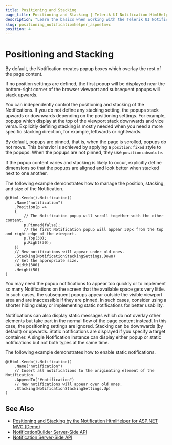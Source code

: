 ```yaml
---
title: Positioning and Stacking
page_title: Positioning and Stacking | Telerik UI Notification HtmlHelper for ASP.NET MVC
description: "Learn the basics when working with the Telerik UI Notification HtmlHelper for ASP.NET MVC."
slug: positioning_notificatiomhelper_aspnetmvc
position: 4
---
```


# Positioning and Stacking

By default, the Notification creates popup boxes which overlay the rest of the page content.

If no position settings are defined, the first popup will be displayed near the bottom-right corner of the browser viewport and subsequent popups will stack upwards.

You can independently control the positioning and stacking of the Notifications. If you do not define any stacking setting, the popups stack upwards or downwards depending on the positioning settings. For example, popups which display at the top of the viewport stack downwards and vice versa. Explicitly defining stacking is mostly needed when you need a more specific stacking direction, for example, leftwards or rightwards.

By default, popups are pinned, that is, when the page is scrolled, popups do not move. This behavior is achieved by applying a `position:fixed` style to the popups. When the popups are not pinned, they use `position:absolute`.

If the popup content varies and stacking is likely to occur, explicitly define dimensions so that the popups are aligned and look better when stacked next to one another.

The following example demonstrates how to manage the position, stacking, and size of the Notification.

    @(Html.Kendo().Notification()
        .Name("notification")
        .Position(p =>
        {
            // The Notification popup will scroll together with the other content.
            p.Pinned(false);
            // The first Notification popup will appear 30px from the top and right edge of the viewport.
            p.Top(30);
            p.Right(30);
        })
        // New notifications will appear under old ones.
        .Stacking(NotificationStackingSettings.Down)
        // Set the appropriate size.
        .Width(300)
        .Height(50)
    )

You may need the popup notifications to appear too quickly or to implement so many Notifications on the screen that the available space gets very little. In such cases, the subsequent popups appear outside the visible viewport area and are inaccessible if they are pinned. In such cases, consider using a shorter hiding delay or implementing static notifications for better usability.

Notifications can also display static messages which do not overlay other elements but take part in the normal flow of the page content instead. In this case, the positioning settings are ignored. Stacking can be downwards (by default) or upwards. Static notifications are displayed if you specify a target container. A single Notification instance can display either popup or static notifications but not both types at the same time.

The following example demonstrates how to enable static notifications.

    @(Html.Kendo().Notification()
        .Name("notification")
        // Insert all notifications to the originating element of the Notification.
        .AppendTo("#notification")
        // New notifications will appear over old ones.
        .Stacking(NotificationStackingSettings.Up)
    )

## See Also

* [Positioning and Stacking by the Notification HtmlHelper for ASP.NET MVC (Demo)](https://demos.telerik.com/aspnet-core/notification/position-stacking)
* [NotificationBuilder Server-Side API](http://docs.telerik.com/aspnet-mvc/api/Kendo.Mvc.UI.Fluent/NotificationBuilder)
* [Notification Server-Side API](/api/notification)

